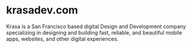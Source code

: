 # krasadev.com

Krasa is a San Francisco based digital Design and Development company specializing in designing and building fast, reliable, and beautiful mobile apps, websites, and other digital experiences.
